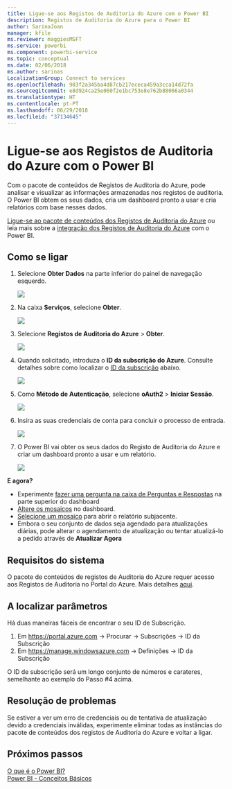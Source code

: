 ```yaml
---
title: Ligue-se aos Registos de Auditoria do Azure com o Power BI
description: Registos de Auditoria do Azure para o Power BI
author: SarinaJoan
manager: kfile
ms.reviewer: maggiesMSFT
ms.service: powerbi
ms.component: powerbi-service
ms.topic: conceptual
ms.date: 02/06/2018
ms.author: sarinas
LocalizationGroup: Connect to services
ms.openlocfilehash: 903f2a345ba4d87cb217ececa459a3cca14d72fa
ms.sourcegitcommit: e8d924ca25e060f2e1bc753e8e762b88066a0344
ms.translationtype: HT
ms.contentlocale: pt-PT
ms.lasthandoff: 06/29/2018
ms.locfileid: "37134645"
---
```

# <a name="connect-to-azure-audit-logs-with-power-bi"></a>Ligue-se aos Registos de Auditoria do Azure com o Power BI
Com o pacote de conteúdos de Registos de Auditoria do Azure, pode analisar e visualizar as informações armazenadas nos registos de auditoria. O Power BI obtem os seus dados, cria um dashboard pronto a usar e cria relatórios com base nesses dados.

[Ligue-se ao pacote de conteúdos dos Registos de Auditoria do Azure](https://app.powerbi.com/getdata/services/azure-audit-logs) ou leia mais sobre a [integração dos Registos de Auditoria do Azure](https://powerbi.microsoft.com/integrations/azure-audit-logs) com o Power BI.

## <a name="how-to-connect"></a>Como se ligar
1. Selecione **Obter Dados** na parte inferior do painel de navegação esquerdo.  
   
    ![](media/service-connect-to-azure-audit-logs/getdata.png)
2. Na caixa **Serviços**, selecione **Obter**.  
   
    ![](media/service-connect-to-azure-audit-logs/services.png) 
3. Selecione **Registos de Auditoria do Azure** > **Obter**.  
   
   ![](media/service-connect-to-azure-audit-logs/azureauditlogs.png)
4. Quando solicitado, introduza o **ID da subscrição do Azure**. Consulte detalhes sobre como localizar o [ID da subscrição](#FindingParams) abaixo.   
   
    ![](media/service-connect-to-azure-audit-logs/parameters.png)
5. Como **Método de Autenticação**, selecione **oAuth2** \> **Iniciar Sessão**.
   
    ![](media/service-connect-to-azure-audit-logs/creds.png)
6. Insira as suas credenciais de conta para concluir o processo de entrada.
   
    ![](media/service-connect-to-azure-audit-logs/login.png)
7. O Power BI vai obter os seus dados do Registo de Auditoria do Azure e criar um dashboard pronto a usar e um relatório. 
   
    ![](media/service-connect-to-azure-audit-logs/dashboard.png)

**E agora?**

* Experimente [fazer uma pergunta na caixa de Perguntas e Respostas](power-bi-q-and-a.md) na parte superior do dashboard
* [Altere os mosaicos](service-dashboard-edit-tile.md) no dashboard.
* [Selecione um mosaico](service-dashboard-tiles.md) para abrir o relatório subjacente.
* Embora o seu conjunto de dados seja agendado para atualizações diárias, pode alterar o agendamento de atualização ou tentar atualizá-lo a pedido através de **Atualizar Agora**

## <a name="system-requirements"></a>Requisitos do sistema
O pacote de conteúdos de registos de Auditoria do Azure requer acesso aos Registos de Auditoria no Portal do Azure. Mais detalhes [aqui](https://azure.microsoft.com/documentation/articles/insights-debugging-with-events/).

<a name="FindingParams"></a>

## <a name="finding-parameters"></a>A localizar parâmetros
Há duas maneiras fáceis de encontrar o seu ID de Subscrição.

1. Em https://portal.azure.com -&gt; Procurar -&gt; Subscrições -&gt; ID da Subscrição
2. Em https://manage.windowsazure.com -&gt; Definições -&gt; ID da Subscrição

O ID de subscrição será um longo conjunto de números e carateres, semelhante ao exemplo do Passo \#4 acima. 

## <a name="troubleshooting"></a>Resolução de problemas
Se estiver a ver um erro de credenciais ou de tentativa de atualização devido a credenciais inválidas, experimente eliminar todas as instâncias do pacote de conteúdos dos registos de Auditoria do Azure e voltar a ligar.

## <a name="next-steps"></a>Próximos passos
[O que é o Power BI?](power-bi-overview.md)  
[Power BI - Conceitos Básicos](service-basic-concepts.md)  

